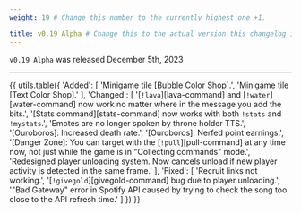 ```yaml
---
weight: 19 # Change this number to the currently highest one +1.

title: v0.19 Alpha # Change this to the actual version this changelog is about.
---
```


`v0.19 Alpha` was released December 5th, 2023

----

{{ utils.table({
    'Added': [
        'Minigame tile [Bubble Color Shop].',
        'Minigame tile [Text Color Shop].'
    ],
    'Changed': [
        '[`!lava`][lava-command] and [`!water`][water-command] now work no matter where in the message you add the bits.',
        '[Stats command][stats-command] now works with both `!stats` and `!mystats`.',
        'Emotes are no longer spoken by throne holder TTS.',
        '[Ouroboros]: Increased death rate.',
        '[Ouroboros]: Nerfed point earnings.',
        '[Danger Zone]: You can target with the [`!pull`][pull-command] at any time now, not just while the game is in "Collecting commands" mode.',
        'Redesigned player unloading system. Now cancels unload if new player activity is detected in the same frame.'
    ],
    'Fixed': [
        'Recruit links not working.',
        '[`!givegold`][givegold-command] bug due to player unloading.',
        '"Bad Gateway" error in Spotify API caused by trying to check the song too close to the API refresh time.'
    ]
}) }}
